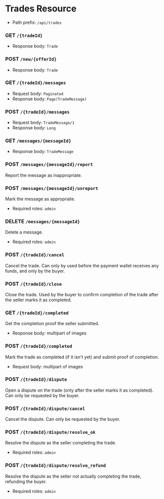 # Trades Resource
- Path prefix: `/api/trades`

### GET `/{tradeId}`
- Response body: `Trade`

### POST `/new/{offerId}`
- Response body: `Trade`

### GET `/{tradeId}/messages`
- Request body: `Paginated`
- Response body: `Page(TradeMessage)`

### POST `/{tradeId}/messages`
- Request body: `TradeMessage/1`
- Response body: `Long`

### GET `/messages/{messageId}`
- Response body: `TradeMessage`

### POST `/messages/{messageId}/report`
Report the message as inappropriate.

### POST `/messages/{messageId}/unreport`
Mark the message as appropriate.
- Required roles: `admin`

### DELETE `/messages/{messageId}`
Delete a message.
- Required roles: `admin`

### POST `/{tradeId}/cancel`
Cancel the trade. Can only by used before the payment wallet receives any funds, and only by the buyer.

### POST `/{tradeId}/close`
Close the trade. Used by the buyer to confirm completion of the trade after the seller marks it as completed.

### GET `/{tradeId}/completed`
Get the completion proof the seller submitted.
- Response body: multipart of images

### POST `/{tradeId}/completed`
Mark the trade as completed (if it isn't yet) and submit proof of completion.
- Request body: multipart of images

### POST `/{tradeId}/dispute`
Open a dispute on the trade (only after the seller marks it as completed).
Can only be requested by the buyer.

### POST `/{tradeId}/dispute/cancel`
Cancel the dispute. Can only be requested by the buyer.

### POST `/{tradeId}/dispute/resolve_ok`
Resolve the dispute as the seller completing the trade.
- Required roles: `admin`

### POST `/{tradeId}/dispute/resolve_refund`
Resolve the dispute as the seller not actually completing the trade, refunding the buyer.
- Required roles: `admin`
